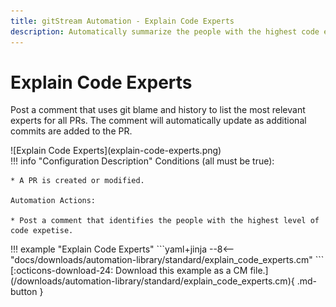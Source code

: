 ```yaml
---
title: gitStream Automation - Explain Code Experts
description: Automatically summarize the people with the highest code expertise for PRs.
---
```

# Explain Code Experts

Post a comment that uses git blame and history to list the most relevant experts for all PRs. The comment will automatically update as additional commits are added to the PR. 

<div class="automationImage" markdown="1">
![Explain Code Experts](explain-code-experts.png)
</div>
<div class="automationDescription" markdown="1">
!!! info "Configuration Description"
    Conditions (all must be true):

    * A PR is created or modified.

    Automation Actions:

    * Post a comment that identifies the people with the highest level of code expetise.

</div>
<div class="automationExample" markdown="1">
!!! example "Explain Code Experts"
    ```yaml+jinja
    --8<-- "docs/downloads/automation-library/standard/explain_code_experts.cm"
    ```
    <div class="result" markdown>
      <span>
      [:octicons-download-24: Download this example as a CM file.](/downloads/automation-library/standard/explain_code_experts.cm){ .md-button }
      </span>
    </div>
</div>